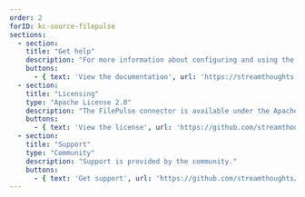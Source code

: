 ```yaml
---
order: 2
forID: kc-source-filepulse
sections:
  - section:
    title: "Get help"
    description: "For more information about configuring and using the connector, see the documentation."
    buttons:
      - { text: 'View the documentation', url: 'https://streamthoughts.github.io/kafka-connect-file-pulse/docs/' }
  - section:
    title: "Licensing"
    type: "Apache License 2.0"
    description: "The FilePulse connector is available under the Apache License 2.0 license."
    buttons:
      - { text: 'View the license', url: 'https://github.com/streamthoughts/kafka-connect-file-pulse/blob/master/LICENSE' }
  - section:
    title: "Support"
    type: "Community"
    description: "Support is provided by the community."
    buttons:
      - { text: 'Get support', url: 'https://github.com/streamthoughts/kafka-connect-file-pulse/issues' }
---
```

